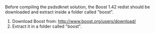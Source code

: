 Before compiling the psdsdknet solution, the Boost 1.42 redist should be downloaded and extract inside a folder called "boost".

1. Download Boost from: http://www.boost.org/users/download/
2. Extract it in a folder called "boost".
